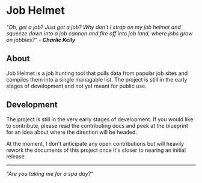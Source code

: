 #  Job Helmet

_"Oh, get a job? Just get a job? Why don't I strap on my job helmet and squeeze down into a job cannon and fire off into job land, where jobs grow on jobbies?" - **Charlie Kelly**_

## About

Job Helmet is a job hunting tool that pulls data from popular job sites and compiles them into a single managable list. The project is still in the early stages of development and not yet meant for public use.

## Development

The project is still in the very early stages of development. If you would like to contribute, please read the contributing docs and peek at the blueprint for an idea about where the direction will be headed.

At the moment, I don't anticipate any open contributions but will heavily rework the documents of this project once it's closer to nearing an initial release.

---

_"Are you taking me for a spa day?"_